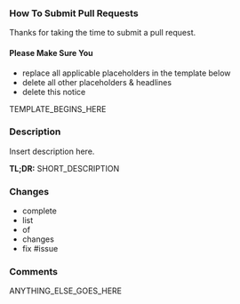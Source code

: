 ### How To Submit Pull Requests

Thanks for taking the time to submit a pull request.

#### Please Make Sure You
- replace all applicable placeholders in the template below
- delete all other placeholders & headlines
- delete this notice

TEMPLATE_BEGINS_HERE

### Description

Insert description here.

**TL;DR:** SHORT_DESCRIPTION

### Changes

- complete
- list
- of
- changes
- fix #issue

### Comments

ANYTHING_ELSE_GOES_HERE
